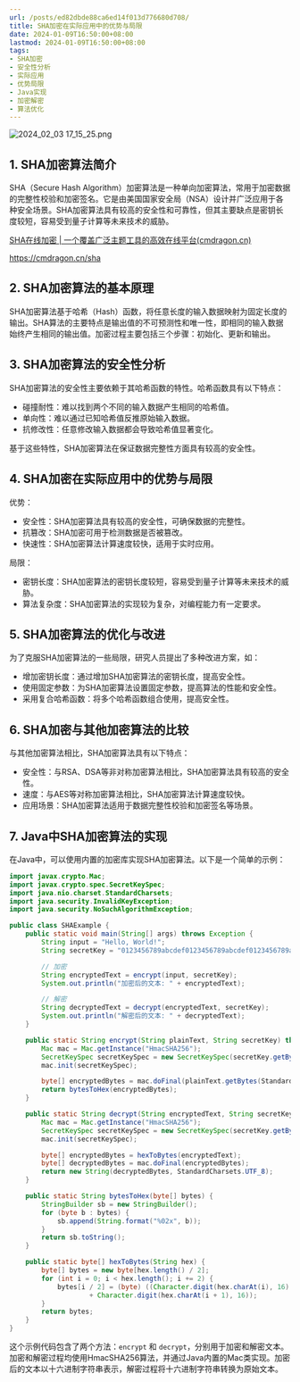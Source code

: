 ```yaml
---
url: /posts/ed82dbde88ca6ed14f013d776680d708/
title: SHA加密在实际应用中的优势与局限
date: 2024-01-09T16:50:00+08:00
lastmod: 2024-01-09T16:50:00+08:00
tags:
- SHA加密
- 安全性分析
- 实际应用
- 优势局限
- Java实现
- 加密解密
- 算法优化
---
```



<img src="https://static.cmdragon.cn/blog/images/2024_02_03 17_15_25.png@blog" title="2024_02_03 17_15_25.png" alt="2024_02_03 17_15_25.png"/>

## 1. SHA加密算法简介
SHA（Secure Hash Algorithm）加密算法是一种单向加密算法，常用于加密数据的完整性校验和加密签名。它是由美国国家安全局（NSA）设计并广泛应用于各种安全场景。SHA加密算法具有较高的安全性和可靠性，但其主要缺点是密钥长度较短，容易受到量子计算等未来技术的威胁。

[SHA在线加密 | 一个覆盖广泛主题工具的高效在线平台(cmdragon.cn)](https://cmdragon.cn/sha)

https://cmdragon.cn/sha

## 2. SHA加密算法的基本原理
SHA加密算法基于哈希（Hash）函数，将任意长度的输入数据映射为固定长度的输出。SHA算法的主要特点是输出值的不可预测性和唯一性，即相同的输入数据始终产生相同的输出值。加密过程主要包括三个步骤：初始化、更新和输出。

## 3. SHA加密算法的安全性分析
SHA加密算法的安全性主要依赖于其哈希函数的特性。哈希函数具有以下特点：

- 碰撞耐性：难以找到两个不同的输入数据产生相同的哈希值。
- 单向性：难以通过已知哈希值反推原始输入数据。
- 抗修改性：任意修改输入数据都会导致哈希值显著变化。

基于这些特性，SHA加密算法在保证数据完整性方面具有较高的安全性。

## 4. SHA加密在实际应用中的优势与局限
优势：

- 安全性：SHA加密算法具有较高的安全性，可确保数据的完整性。
- 抗篡改：SHA加密可用于检测数据是否被篡改。
- 快速性：SHA加密算法计算速度较快，适用于实时应用。

局限：

- 密钥长度：SHA加密算法的密钥长度较短，容易受到量子计算等未来技术的威胁。
- 算法复杂度：SHA加密算法的实现较为复杂，对编程能力有一定要求。

## 5. SHA加密算法的优化与改进
为了克服SHA加密算法的一些局限，研究人员提出了多种改进方案，如：

- 增加密钥长度：通过增加SHA加密算法的密钥长度，提高安全性。
- 使用固定参数：为SHA加密算法设置固定参数，提高算法的性能和安全性。
- 采用复合哈希函数：将多个哈希函数组合使用，提高安全性。

## 6. SHA加密与其他加密算法的比较
与其他加密算法相比，SHA加密算法具有以下特点：

- 安全性：与RSA、DSA等非对称加密算法相比，SHA加密算法具有较高的安全性。
- 速度：与AES等对称加密算法相比，SHA加密算法计算速度较快。
- 应用场景：SHA加密算法适用于数据完整性校验和加密签名等场景。

## 7. Java中SHA加密算法的实现
在Java中，可以使用内置的加密库实现SHA加密算法。以下是一个简单的示例：
```java
import javax.crypto.Mac;
import javax.crypto.spec.SecretKeySpec;
import java.nio.charset.StandardCharsets;
import java.security.InvalidKeyException;
import java.security.NoSuchAlgorithmException;

public class SHAExample {
    public static void main(String[] args) throws Exception {
        String input = "Hello, World!";
        String secretKey = "0123456789abcdef0123456789abcdef0123456789abcdef";

        // 加密
        String encryptedText = encrypt(input, secretKey);
        System.out.println("加密后的文本: " + encryptedText);

        // 解密
        String decryptedText = decrypt(encryptedText, secretKey);
        System.out.println("解密后的文本: " + decryptedText);
    }

    public static String encrypt(String plainText, String secretKey) throws Exception {
        Mac mac = Mac.getInstance("HmacSHA256");
        SecretKeySpec secretKeySpec = new SecretKeySpec(secretKey.getBytes(StandardCharsets.UTF_8), "HmacSHA256");
        mac.init(secretKeySpec);

        byte[] encryptedBytes = mac.doFinal(plainText.getBytes(StandardCharsets.UTF_8));
        return bytesToHex(encryptedBytes);
    }

    public static String decrypt(String encryptedText, String secretKey) throws Exception {
        Mac mac = Mac.getInstance("HmacSHA256");
        SecretKeySpec secretKeySpec = new SecretKeySpec(secretKey.getBytes(StandardCharsets.UTF_8), "HmacSHA256");
        mac.init(secretKeySpec);

        byte[] encryptedBytes = hexToBytes(encryptedText);
        byte[] decryptedBytes = mac.doFinal(encryptedBytes);
        return new String(decryptedBytes, StandardCharsets.UTF_8);
    }

    public static String bytesToHex(byte[] bytes) {
        StringBuilder sb = new StringBuilder();
        for (byte b : bytes) {
            sb.append(String.format("%02x", b));
        }
        return sb.toString();
    }

    public static byte[] hexToBytes(String hex) {
        byte[] bytes = new byte[hex.length() / 2];
        for (int i = 0; i < hex.length(); i += 2) {
            bytes[i / 2] = (byte) ((Character.digit(hex.charAt(i), 16) << 4)
                    + Character.digit(hex.charAt(i + 1), 16));
        }
        return bytes;
    }
}
```

这个示例代码包含了两个方法：`encrypt` 和 `decrypt`，分别用于加密和解密文本。加密和解密过程均使用HmacSHA256算法，并通过Java内置的Mac类实现。加密后的文本以十六进制字符串表示，解密过程将十六进制字符串转换为原始文本。

